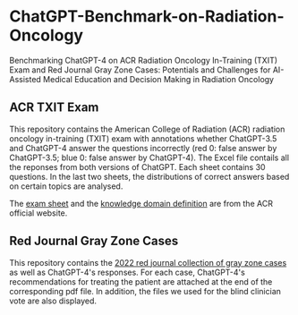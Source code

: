 # ChatGPT-Benchmark-on-Radiation-Oncology

Benchmarking ChatGPT-4 on ACR Radiation Oncology In-Training (TXIT) Exam and Red Journal Gray Zone Cases: 
Potentials and Challenges for AI-Assisted Medical Education and Decision Making in Radiation Oncology

## ACR TXIT Exam

This repository contains the American College of Radiation (ACR) radiation oncology in-training (TXIT) exam with annotations whether ChatGPT-3.5 and ChatGPT-4 answer the questions incorrectly (red 0: false answer by ChatGPT-3.5; blue 0: false answer by ChatGPT-4). The Excel file contails all the reponses from both versions of ChatGPT. Each sheet contains 30 questions. In the last two sheets, the distributions of correct answers based on certain topics are analysed.

The [exam sheet](https://www.acr.org/-/media/ACR/Files/DXIT-TXIT/ACR-2021-TXIT-Exam---Assembled.pdf) and the [knowledge domain definition](https://www.acr.org/-/media/ACR/Files/DXIT-TXIT/ACR-TXIT---Table-of-Specifications.pdf) are from the ACR official website.

## Red Journal Gray Zone Cases
This repository contains the [2022 red journal collection of gray zone cases](https://www.redjournal.org/content/grayzone) as well as ChatGPT-4's responses. For each case, ChatGPT-4's recommendations for treating the patient are attached at the end of the corresponding pdf file.
In addition, the files we used for the blind clinician vote are also displayed.
